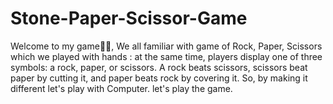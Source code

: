 # Stone-Paper-Scissor-Game
Welcome to my game🙋‍♀️, 
<dr>
We all familiar with game of Rock, Paper, Scissors which we played with hands : at the same time, players display one of three symbols: a rock, paper, or scissors. A rock beats scissors, scissors beat paper by cutting it, and paper beats rock by covering it.
<dr>
So, by making it different let's play with Computer.
<dr>
let's play the game.
